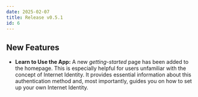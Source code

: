 ```yaml
---
date: 2025-02-07
title: Release v0.5.1
id: 6
---
```


## New Features

- **Learn to Use the App:** A new _getting-started_ page has been added to the homepage. This is especially helpful for users unfamiliar with the concept of Internet Identity. It provides essential information about this authentication method and, most importantly, guides you on how to set up your own Internet Identity.



